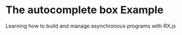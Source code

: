# The autocomplete box Example  


Learning how to build and manage asynchronous programs with RX.js
